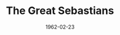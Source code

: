 ---
title: The Great Sebastians
date: 1962-02-23
closing_date: 1962-03-03
layout: productions
featured_image:
image_caption:
image_credit:
playbill:
Theatre: Theatre Jacksonville
Venue: Little Theatre
cast:
- Essie Sebastian: Sabina Meyer
- Rudi Sebastian: Ron Dobrin
- Manuya: Trudy Johnson
- Josef: Lynn Perry
- Sergeant Javorsky: Elmo Lehman
- General Otokar Zandek: Marshall Grauer
- Vlasta Habova: Polly Clendening
- Colonel Bradacova: Lois Taylor
- Sophie Cerny: Claire Zundell
- Karel Cerny: Emanuel Ehrlich
- Novotny: Norman Freedman
- Pavlat: Sam Harrison
- Dr. Balzar: Jack Brawley
- Marie Balzar: Laurene Prescott
- Bacilek: Bob Middleton
- Corporal: Bruce Henn
- First Soldier: Bill Garry
- Second Soldier: James Hicken
crew:
- Director: George Ballis
- Set Designer: Ben Jones
- Technical Director: Pete House
- Costume Designer: Frank Ridge
- Lighting Designer: Chase Ambler
- Special Art Work: Robert Krell
- Stage Manager: Ira Fink
- Lighting: Peggy Miller
- Sound: Roger Smith
- Costumes:
  - Frank Ridge
  - Ruth Perry
- Properties:
  - James Hicken
  - Jean Charles
  - Eshter Barnes
  - Ann Brown
  - Helen Cocharn
  - Gladys Dale
  - Beverly Fink
  - Hester Jeffrey
  - Peggy Miller
  - Lois Taylor
- Make-Up:
  - Thelma Mayheron
  - Penny Hecht
  - Anna Chiasson
  - Lana Abdo
  - Peggy Gift
- Construction and Painting:
  - Thelma Mayeron
  - Peggy Miller
  - Wenonah Wells
  - Bunni Thornhill
  - Gladys Dale
  - Pete House
  - Joanne House
  - Robert Krell
external_links:
---